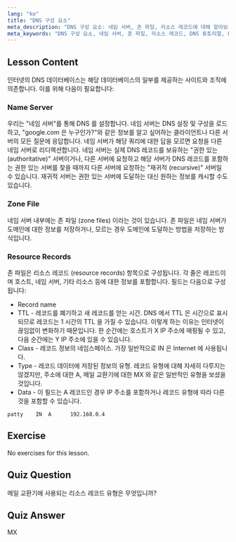 ```yaml
---
lang: "ko"
title: "DNS 구성 요소"
meta_description: "DNS 구성 요소: 네임 서버, 존 파일, 리소스 레코드에 대해 알아보세요. 초보자를 위한 DNS 작동 방식을 이해하세요. Linux 네트워킹 여정을 시작하세요!"
meta_keywords: "DNS 구성 요소, 네임 서버, 존 파일, 리소스 레코드, DNS 튜토리얼, Linux 네트워킹, 초보자 가이드"
---
```


## Lesson Content

인터넷의 DNS 데이터베이스는 해당 데이터베이스의 일부를 제공하는 사이트와 조직에 의존합니다. 이를 위해 다음이 필요합니다:

### Name Server

우리는 "네임 서버"를 통해 DNS 를 설정합니다. 네임 서버는 DNS 설정 및 구성을 로드하고, "google.com 은 누구인가?"와 같은 정보를 알고 싶어하는 클라이언트나 다른 서버의 모든 질문에 응답합니다. 네임 서버가 해당 쿼리에 대한 답을 모르면 요청을 다른 네임 서버로 리디렉션합니다. 네임 서버는 실제 DNS 레코드를 보유하는 "권한 있는 (authoritative)" 서버이거나, 다른 서버에 요청하고 해당 서버가 DNS 레코드를 포함하는 권한 있는 서버를 찾을 때까지 다른 서버에 요청하는 "재귀적 (recursive)" 서버일 수 있습니다. 재귀적 서버는 권한 있는 서버에 도달하는 대신 원하는 정보를 캐시할 수도 있습니다.

### Zone File

네임 서버 내부에는 존 파일 (zone files) 이라는 것이 있습니다. 존 파일은 네임 서버가 도메인에 대한 정보를 저장하거나, 모르는 경우 도메인에 도달하는 방법을 저장하는 방식입니다.

### Resource Records

존 파일은 리소스 레코드 (resource records) 항목으로 구성됩니다. 각 줄은 레코드이며 호스트, 네임 서버, 기타 리소스 등에 대한 정보를 포함합니다. 필드는 다음으로 구성됩니다:

- Record name
- TTL - 레코드를 폐기하고 새 레코드를 얻는 시간. DNS 에서 TTL 은 시간으로 표시되므로 레코드는 1 시간의 TTL 을 가질 수 있습니다. 이렇게 하는 이유는 인터넷이 끊임없이 변화하기 때문입니다. 한 순간에는 호스트가 X IP 주소에 매핑될 수 있고, 다음 순간에는 Y IP 주소에 있을 수 있습니다.
- Class - 레코드 정보의 네임스페이스. 가장 일반적으로 IN 은 Internet 에 사용됩니다.
- Type - 레코드 데이터에 저장된 정보의 유형. 레코드 유형에 대해 자세히 다루지는 않겠지만, 주소에 대한 A, 메일 교환기에 대한 MX 와 같은 일반적인 유형을 보셨을 것입니다.
- Data - 이 필드는 A 레코드인 경우 IP 주소를 포함하거나 레코드 유형에 따라 다른 것을 포함할 수 있습니다.

```plaintext
patty    IN  A      192.168.0.4
```

## Exercise

No exercises for this lesson.

## Quiz Question

메일 교환기에 사용되는 리소스 레코드 유형은 무엇입니까?

## Quiz Answer

MX
